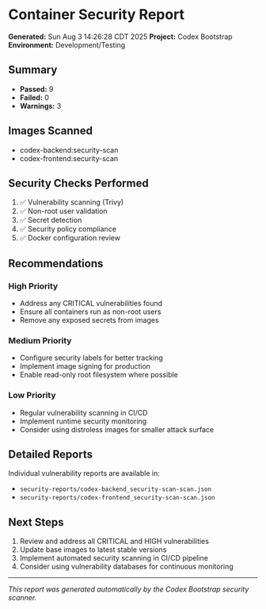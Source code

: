 # Container Security Report

**Generated:** Sun Aug  3 14:26:28 CDT 2025
**Project:** Codex Bootstrap
**Environment:** Development/Testing

## Summary

- **Passed:** 9
- **Failed:** 0  
- **Warnings:** 3

## Images Scanned

- codex-backend:security-scan
- codex-frontend:security-scan

## Security Checks Performed

1. ✅ Vulnerability scanning (Trivy)
2. ✅ Non-root user validation
3. ✅ Secret detection
4. ✅ Security policy compliance
5. ✅ Docker configuration review

## Recommendations

### High Priority
- Address any CRITICAL vulnerabilities found
- Ensure all containers run as non-root users
- Remove any exposed secrets from images

### Medium Priority
- Configure security labels for better tracking
- Implement image signing for production
- Enable read-only root filesystem where possible

### Low Priority
- Regular vulnerability scanning in CI/CD
- Implement runtime security monitoring
- Consider using distroless images for smaller attack surface

## Detailed Reports

Individual vulnerability reports are available in:
- `security-reports/codex-backend_security-scan-scan.json`
- `security-reports/codex-frontend_security-scan-scan.json`

## Next Steps

1. Review and address all CRITICAL and HIGH vulnerabilities
2. Update base images to latest stable versions
3. Implement automated security scanning in CI/CD pipeline
4. Consider using vulnerability databases for continuous monitoring

---
*This report was generated automatically by the Codex Bootstrap security scanner.*
